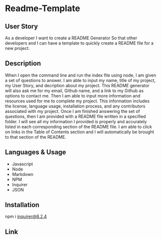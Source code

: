 # Readme-Template

## User Story
As a developer 
I want to create a README Generator 
So that other developers and I can have a template to quickly create a README file for a new project.

## Description 
When I open the command line and run the index file using node, I am given a set of questions to answer.
I am able to input my name, title of my project, my User Story, and decription about my project. 
This README generator will also ask me for my email, Github name, and a link to my Github as options to contact me.
Then I am able to input more information and resources used for me to complete my project.
This information includes the license, language usage, installation process, and any contributors associated with my project.
Once I am finished answering the set of questions, then I am provided with a README file written in a specified folder.
I will see all my information I provided is properly and accurately listed in each corresponding section of the README file.
I am able to click on links in the Table of Contents section and I will automatically be brought to that section of the README.

## Languages & Usage
- Javascript
- Node
- Markdown
- NPM
- Inquirer
- JSON

## Installation
npm i inquirer@8.2.4

## Link

